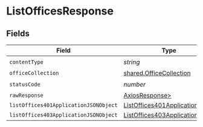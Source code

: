 # ListOfficesResponse


## Fields

| Field                                                                                     | Type                                                                                      | Required                                                                                  | Description                                                                               |
| ----------------------------------------------------------------------------------------- | ----------------------------------------------------------------------------------------- | ----------------------------------------------------------------------------------------- | ----------------------------------------------------------------------------------------- |
| `contentType`                                                                             | *string*                                                                                  | :heavy_check_mark:                                                                        | N/A                                                                                       |
| `officeCollection`                                                                        | [shared.OfficeCollection](../../models/shared/officecollection.md)                        | :heavy_minus_sign:                                                                        | OK                                                                                        |
| `statusCode`                                                                              | *number*                                                                                  | :heavy_check_mark:                                                                        | N/A                                                                                       |
| `rawResponse`                                                                             | [AxiosResponse>](https://axios-http.com/docs/res_schema)                                  | :heavy_minus_sign:                                                                        | N/A                                                                                       |
| `listOffices401ApplicationJSONObject`                                                     | [ListOffices401ApplicationJSON](../../models/operations/listoffices401applicationjson.md) | :heavy_minus_sign:                                                                        | Unauthenticated                                                                           |
| `listOffices403ApplicationJSONObject`                                                     | [ListOffices403ApplicationJSON](../../models/operations/listoffices403applicationjson.md) | :heavy_minus_sign:                                                                        | Forbidden                                                                                 |